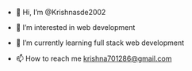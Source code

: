 - 👋 Hi, I’m @Krishnasde2002
- 👀 I’m interested in web development
- 🌱 I’m currently learning full stack web development

- 📫 How to reach me krishna701286@gmail.com

<!---
Krishnasde2002/Krishnasde2002 is a ✨ special ✨ repository because its `README.md` (this file) appears on your GitHub profile.
You can click the Preview link to take a look at your changes.
--->
